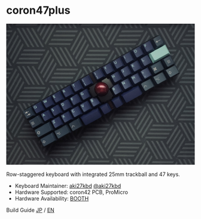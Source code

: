 # coron47plus

![coron47plus_main00](/images/main_00.jpg)

Row-staggered keyboard with integrated 25mm trackball and 47 keys.

- Keyboard Maintainer: [aki27kbd](https://github.com/aki27kbd) [@aki27kbd](https://twitter.com/aki27kbd)
- Hardware Supported: coron42 PCB, ProMicro
- Hardware Availability: [BOOTH](https://aki27.booth.pm)

Build Guide [JP](doc/buildguide.md) / [EN](doc/buildguide_en.md)
